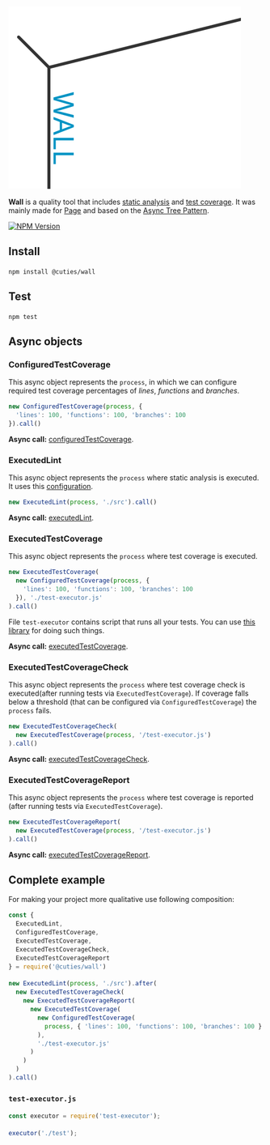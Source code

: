 <img src="https://github.com/Guseyn/logos/raw/master/wall.svg?sanitize=true">

**Wall** is a quality tool that includes [static analysis](https://github.com/eslint/eslint) and [test coverage](https://github.com/istanbuljs/nyc). It was mainly made for [Page](https://github.com/Guseyn/page) and based on the [Async Tree Pattern](https://github.com/Guseyn/async-tree-patern/blob/master/Async_Tree_Patern.pdf).

[![NPM Version][npm-image]][npm-url]

## Install

`npm install @cuties/wall`

## Test

`npm test`

## Async objects

### ConfiguredTestCoverage

This async object represents the `process`, in which we can configure required test coverage percentages of *lines*, *functions* and *branches*.

```js
new ConfiguredTestCoverage(process, {
  'lines': 100, 'functions': 100, 'branches': 100
}).call()

```

**Async call:** [configuredTestCoverage](https://github.com/Guseyn/wall/blob/master/src/custom-calls/configuredTestCoverage.js).

### ExecutedLint

This async object represents the `process` where static analysis is executed. It uses this [configuration](https://github.com/Guseyn/wall/blob/master/.eslintrc.json).

```js
new ExecutedLint(process, './src').call()

```

**Async call:** [executedLint](https://github.com/Guseyn/wall/blob/master/src/custom-calls/executedLint.js).

### ExecutedTestCoverage

This async object represents the `process` where test coverage is executed.

```js
new ExecutedTestCoverage(
  new ConfiguredTestCoverage(process, {
    'lines': 100, 'functions': 100, 'branches': 100
  }), './test-executor.js'
).call()

```

File `test-executor` contains script that runs all your tests. You can use [this library](https://github.com/Guseyn/node-test-executor) for doing such things.

**Async call:** [executedTestCoverage](https://github.com/Guseyn/wall/blob/master/src/custom-calls/executedTestCoverage.js).

### ExecutedTestCoverageCheck

This async object represents the `process` where test coverage check is executed(after running tests via `ExecutedTestCoverage`). If coverage falls below a threshold (that can be configured via `ConfiguredTestCoverage`) the `process` fails.

```js
new ExecutedTestCoverageCheck(
  new ExecutedTestCoverage(process, '/test-executor.js')
).call()

```

**Async call:** [executedTestCoverageCheck](https://github.com/Guseyn/wall/blob/master/src/custom-calls/executedTestCoverageCheck.js).

### ExecutedTestCoverageReport

This async object represents the `process` where test coverage is reported (after running tests via `ExecutedTestCoverage`).

```js
new ExecutedTestCoverageReport(
  new ExecutedTestCoverage(process, '/test-executor.js')
).call()

```

**Async call:** [executedTestCoverageReport](https://github.com/Guseyn/wall/blob/master/src/custom-calls/executedTestCoverageReport.js).


## Complete example

For making your project more qualitative use following composition:

```js
const {
  ExecutedLint,
  ConfiguredTestCoverage,
  ExecutedTestCoverage,
  ExecutedTestCoverageCheck,
  ExecutedTestCoverageReport
} = require('@cuties/wall')

new ExecutedLint(process, './src').after(
  new ExecutedTestCoverageCheck(
    new ExecutedTestCoverageReport(
      new ExecutedTestCoverage(
        new ConfiguredTestCoverage(
          process, { 'lines': 100, 'functions': 100, 'branches': 100 }
        ),
        './test-executor.js'
      )
    )
  )
).call()

```

### `test-executor.js`

```js
const executor = require('test-executor');

executor('./test');

```

[npm-image]: https://img.shields.io/npm/v/@cuties/wall.svg
[npm-url]: https://npmjs.org/package/@cuties/wall
